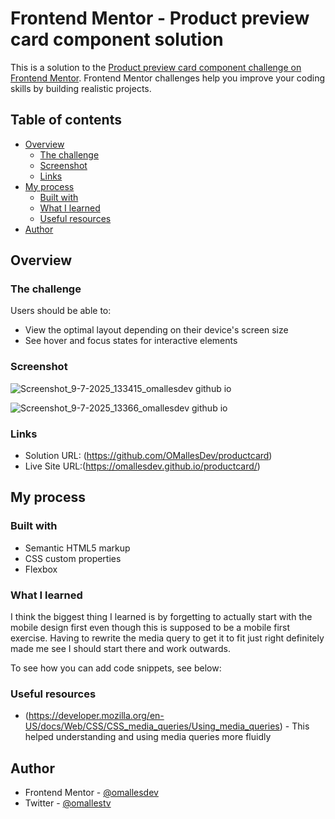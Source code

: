 # Frontend Mentor - Product preview card component solution

This is a solution to the [Product preview card component challenge on Frontend Mentor](https://www.frontendmentor.io/challenges/product-preview-card-component-GO7UmttRfa). Frontend Mentor challenges help you improve your coding skills by building realistic projects. 

## Table of contents

- [Overview](#overview)
  - [The challenge](#the-challenge)
  - [Screenshot](#screenshot)
  - [Links](#links)
- [My process](#my-process)
  - [Built with](#built-with)
  - [What I learned](#what-i-learned)
  - [Useful resources](#useful-resources)
- [Author](#author)

## Overview

### The challenge

Users should be able to:

- View the optimal layout depending on their device's screen size
- See hover and focus states for interactive elements

### Screenshot


![Screenshot_9-7-2025_133415_omallesdev github io](https://github.com/user-attachments/assets/65088106-e828-4729-ba5a-0a3c22f5de54)

![Screenshot_9-7-2025_13366_omallesdev github io](https://github.com/user-attachments/assets/86a4aaf0-f68a-4349-8352-349f0458aae4)


### Links

- Solution URL: (https://github.com/OMallesDev/productcard)
- Live Site URL:(https://omallesdev.github.io/productcard/)

## My process

### Built with

- Semantic HTML5 markup
- CSS custom properties
- Flexbox

### What I learned

I think the biggest thing I learned is by forgetting to actually start with the mobile design first even though this is supposed to be a mobile first exercise. Having to rewrite the media query to get it to fit just right definitely made me see I should start there and work outwards.

To see how you can add code snippets, see below:



### Useful resources

- (https://developer.mozilla.org/en-US/docs/Web/CSS/CSS_media_queries/Using_media_queries) - This helped understanding and using media queries more fluidly

## Author

- Frontend Mentor - [@omallesdev](https://www.frontendmentor.io/profile/omallesdev)
- Twitter - [@omallestv](https://www.twitter.com/omallestv)

